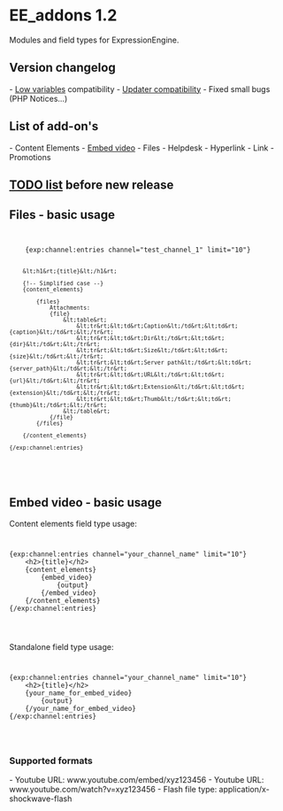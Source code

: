 <h1>EE_addons 1.2</h1>
Modules and field types for ExpressionEngine.

<h2>Version changelog</h2>
- <a href="http://gotolow.com/addons/low-variables">Low variables</a> compatibility
- <a href="http://www.devdemon.com/updater/">Updater compatibility</a>
- Fixed small bugs (PHP Notices...)

<h2>List of add-on's</h2>
- Content Elements
- <a href="#embed-video---basic-usage">Embed video</a>
- Files
- Helpdesk
- Hyperlink
- Link
- Promotions

<h2><a href="https://docs.google.com/a/krea.com/document/d/1tn0OCl73jdfGb60ouDJJONkyZ9QcYWbfoDeQrD0JFYA/edit#">TODO list</a> before new release</h2>

<h2 id="files">Files - basic usage</h2>

<code>
<pre>
	{exp:channel:entries channel="test_channel_1" limit="10"}

		&lt;h1&rt;{title}&lt;/h1&rt;

		{!-- Simplified case --}
		{content_elements}

			{files}
				Attachments:
				{file}
					&lt;table&rt;
						&lt;tr&rt;&lt;td&rt;Caption&lt;/td&rt;&lt;td&rt;{caption}&lt;/td&rt;&lt;/tr&rt;
						&lt;tr&rt;&lt;td&rt;Dir&lt;/td&rt;&lt;td&rt;{dir}&lt;/td&rt;&lt;/tr&rt;
						&lt;tr&rt;&lt;td&rt;Size&lt;/td&rt;&lt;td&rt;{size}&lt;/td&rt;&lt;/tr&rt;
						&lt;tr&rt;&lt;td&rt;Server path&lt;/td&rt;&lt;td&rt;{server_path}&lt;/td&rt;&lt;/tr&rt;
						&lt;tr&rt;&lt;td&rt;URL&lt;/td&rt;&lt;td&rt;{url}&lt;/td&rt;&lt;/tr&rt;
						&lt;tr&rt;&lt;td&rt;Extension&lt;/td&rt;&lt;td&rt;{extension}&lt;/td&rt;&lt;/tr&rt;
						&lt;tr&rt;&lt;td&rt;Thumb&lt;/td&rt;&lt;td&rt;{thumb}&lt;/td&rt;&lt;/tr&rt;
					&lt;/table&rt;
				{/file}
			{/files}

		{/content_elements}

	{/exp:channel:entries}
</pre>
</code>

<h2 id="embed_video">Embed video - basic usage</h2>

Content elements field type usage:
<code>
<pre>
{exp:channel:entries channel="your_channel_name" limit="10"}
	&lt;h2&gt;{title}&lt;/h2&gt;
	{content_elements}
		{embed_video}
			{output}
		{/embed_video}
	{/content_elements}
{/exp:channel:entries}
</pre>
</code>

Standalone field type usage:
<code>
<pre>
{exp:channel:entries channel="your_channel_name" limit="10"}
	&lt;h2&gt;{title}&lt;/h2&gt;
	{your_name_for_embed_video}
		{output}
	{/your_name_for_embed_video}
{/exp:channel:entries}
</pre>
</code>

<h3>Supported formats</h3>
- Youtube URL: www.youtube.com/embed/xyz123456
- Youtube URL: www.youtube.com/watch?v=xyz123456
- Flash file type: application/x-shockwave-flash